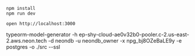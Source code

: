 ```
npm install
npm run dev
```

```
open http://localhost:3000
```

typeorm-model-generator -h ep-shy-cloud-ae0v32b0-pooler.c-2.us-east-2.aws.neon.tech -d neondb -u neondb_owner -x npg_bj8OZeBaLE9y -e postgres -o ./src --ssl
